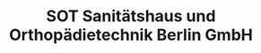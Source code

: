 ---
title: "SOT Sanitätshaus und Orthopädietechnik Berlin GmbH"
url: /fredersdorf-vogelsdorf/sot-sanitaetshaus-und-orthopaedietechnik-berlin-gmbh/
shop: Sanitätshaus
---